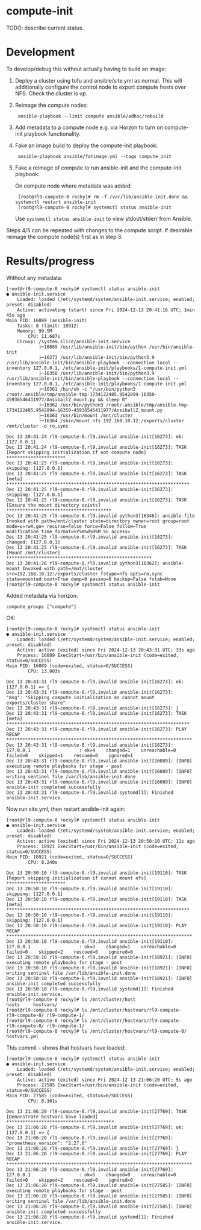 # compute-init

TODO: describe current status.

# Development

To develop/debug this without actually having to build an image:


1. Deploy a cluster using tofu and ansible/site.yml as normal. This will
   additionally configure the control node to export compute hosts over NFS.
   Check the cluster is up.

2. Reimage the compute nodes:

        ansible-playbook --limit compute ansible/adhoc/rebuild

3. Add metadata to a compute node e.g. via Horzon to turn on compute-init
   playbook functionality.

4. Fake an image build to deploy the compute-init playbook:

        ansible-playbook ansible/fatimage.yml --tags compute_init

5. Fake a reimage of compute to run ansible-init and the compute-init playbook:

    On compute node where metadata was added:

        [root@rl9-compute-0 rocky]# rm -f /var/lib/ansible-init.done && systemctl restart ansible-init
        [root@rl9-compute-0 rocky]# systemctl status ansible-init

    Use `systemctl status ansible-init` to view stdout/stderr from Ansible.

Steps 4/5 can be repeated with changes to the compute script. If desirable
reimage the compute node(s) first as in step 3.

# Results/progress

Without any metadata:

    [root@rl9-compute-0 rocky]# systemctl status ansible-init
    ● ansible-init.service
        Loaded: loaded (/etc/systemd/system/ansible-init.service; enabled; preset: disabled)
        Active: activating (start) since Fri 2024-12-13 20:41:16 UTC; 1min 45s ago
    Main PID: 16089 (ansible-init)
        Tasks: 8 (limit: 10912)
        Memory: 99.5M
            CPU: 11.687s
        CGroup: /system.slice/ansible-init.service
                ├─16089 /usr/lib/ansible-init/bin/python /usr/bin/ansible-init
                ├─16273 /usr/lib/ansible-init/bin/python3.9 /usr/lib/ansible-init/bin/ansible-playbook --connection local --inventory 127.0.0.1, /etc/ansible-init/playbooks/1-compute-init.yml
                ├─16350 /usr/lib/ansible-init/bin/python3.9 /usr/lib/ansible-init/bin/ansible-playbook --connection local --inventory 127.0.0.1, /etc/ansible-init/playbooks/1-compute-init.yml
                ├─16361 /bin/sh -c "/usr/bin/python3 /root/.ansible/tmp/ansible-tmp-1734122485.9542894-16350-45936546411977/AnsiballZ_mount.py && sleep 0"
                ├─16362 /usr/bin/python3 /root/.ansible/tmp/ansible-tmp-1734122485.9542894-16350-45936546411977/AnsiballZ_mount.py
                ├─16363 /usr/bin/mount /mnt/cluster
                └─16364 /sbin/mount.nfs 192.168.10.12:/exports/cluster /mnt/cluster -o ro,sync

    Dec 13 20:41:24 rl9-compute-0.rl9.invalid ansible-init[16273]: ok: [127.0.0.1]
    Dec 13 20:41:24 rl9-compute-0.rl9.invalid ansible-init[16273]: TASK [Report skipping initialization if not compute node] **********************
    Dec 13 20:41:25 rl9-compute-0.rl9.invalid ansible-init[16273]: skipping: [127.0.0.1]
    Dec 13 20:41:25 rl9-compute-0.rl9.invalid ansible-init[16273]: TASK [meta] ********************************************************************
    Dec 13 20:41:25 rl9-compute-0.rl9.invalid ansible-init[16273]: skipping: [127.0.0.1]
    Dec 13 20:41:25 rl9-compute-0.rl9.invalid ansible-init[16273]: TASK [Ensure the mount directory exists] ***************************************
    Dec 13 20:41:25 rl9-compute-0.rl9.invalid python3[16346]: ansible-file Invoked with path=/mnt/cluster state=directory owner=root group=root mode=u=rwX,go= recurse=False force=False follow=True modification_time_format=%Y%m%d%H%M.%S access>
    Dec 13 20:41:25 rl9-compute-0.rl9.invalid ansible-init[16273]: changed: [127.0.0.1]
    Dec 13 20:41:25 rl9-compute-0.rl9.invalid ansible-init[16273]: TASK [Mount /mnt/cluster] ******************************************************
    Dec 13 20:41:26 rl9-compute-0.rl9.invalid python3[16362]: ansible-mount Invoked with path=/mnt/cluster src=192.168.10.12:/exports/cluster fstype=nfs opts=ro,sync state=mounted boot=True dump=0 passno=0 backup=False fstab=None
    [root@rl9-compute-0 rocky]# systemctl status ansible-init

Added metadata via horizon: 

    compute_groups ["compute"]


OK:

    [root@rl9-compute-0 rocky]# systemctl status ansible-init
    ● ansible-init.service
        Loaded: loaded (/etc/systemd/system/ansible-init.service; enabled; preset: disabled)
        Active: active (exited) since Fri 2024-12-13 20:43:31 UTC; 33s ago
        Process: 16089 ExecStart=/usr/bin/ansible-init (code=exited, status=0/SUCCESS)
    Main PID: 16089 (code=exited, status=0/SUCCESS)
            CPU: 13.003s

    Dec 13 20:43:31 rl9-compute-0.rl9.invalid ansible-init[16273]: ok: [127.0.0.1] => {
    Dec 13 20:43:31 rl9-compute-0.rl9.invalid ansible-init[16273]:     "msg": "Skipping compute initialization as cannot mount exports/cluster share"
    Dec 13 20:43:31 rl9-compute-0.rl9.invalid ansible-init[16273]: }
    Dec 13 20:43:31 rl9-compute-0.rl9.invalid ansible-init[16273]: TASK [meta] ********************************************************************
    Dec 13 20:43:31 rl9-compute-0.rl9.invalid ansible-init[16273]: PLAY RECAP *********************************************************************
    Dec 13 20:43:31 rl9-compute-0.rl9.invalid ansible-init[16273]: 127.0.0.1                  : ok=4    changed=1    unreachable=0    failed=0    skipped=1    rescued=0    ignored=1
    Dec 13 20:43:31 rl9-compute-0.rl9.invalid ansible-init[16089]: [INFO] executing remote playbooks for stage - post
    Dec 13 20:43:31 rl9-compute-0.rl9.invalid ansible-init[16089]: [INFO] writing sentinel file /var/lib/ansible-init.done
    Dec 13 20:43:31 rl9-compute-0.rl9.invalid ansible-init[16089]: [INFO] ansible-init completed successfully
    Dec 13 20:43:31 rl9-compute-0.rl9.invalid systemd[1]: Finished ansible-init.service.

Now run site.yml, then restart ansible-init again:


    [root@rl9-compute-0 rocky]# systemctl status ansible-init
    ● ansible-init.service
        Loaded: loaded (/etc/systemd/system/ansible-init.service; enabled; preset: disabled)
        Active: active (exited) since Fri 2024-12-13 20:50:10 UTC; 11s ago
        Process: 18921 ExecStart=/usr/bin/ansible-init (code=exited, status=0/SUCCESS)
    Main PID: 18921 (code=exited, status=0/SUCCESS)
            CPU: 8.240s

    Dec 13 20:50:10 rl9-compute-0.rl9.invalid ansible-init[19110]: TASK [Report skipping initialization if cannot mount nfs] **********************
    Dec 13 20:50:10 rl9-compute-0.rl9.invalid ansible-init[19110]: skipping: [127.0.0.1]
    Dec 13 20:50:10 rl9-compute-0.rl9.invalid ansible-init[19110]: TASK [meta] ********************************************************************
    Dec 13 20:50:10 rl9-compute-0.rl9.invalid ansible-init[19110]: skipping: [127.0.0.1]
    Dec 13 20:50:10 rl9-compute-0.rl9.invalid ansible-init[19110]: PLAY RECAP *********************************************************************
    Dec 13 20:50:10 rl9-compute-0.rl9.invalid ansible-init[19110]: 127.0.0.1                  : ok=3    changed=1    unreachable=0    failed=0    skipped=2    rescued=0    ignored=0
    Dec 13 20:50:10 rl9-compute-0.rl9.invalid ansible-init[18921]: [INFO] executing remote playbooks for stage - post
    Dec 13 20:50:10 rl9-compute-0.rl9.invalid ansible-init[18921]: [INFO] writing sentinel file /var/lib/ansible-init.done
    Dec 13 20:50:10 rl9-compute-0.rl9.invalid ansible-init[18921]: [INFO] ansible-init completed successfully
    Dec 13 20:50:10 rl9-compute-0.rl9.invalid systemd[1]: Finished ansible-init.service.
    [root@rl9-compute-0 rocky]# ls /mnt/cluster/host
    hosts     hostvars/ 
    [root@rl9-compute-0 rocky]# ls /mnt/cluster/hostvars/rl9-compute-
    rl9-compute-0/ rl9-compute-1/ 
    [root@rl9-compute-0 rocky]# ls /mnt/cluster/hostvars/rl9-compute-
    rl9-compute-0/ rl9-compute-1/ 
    [root@rl9-compute-0 rocky]# ls /mnt/cluster/hostvars/rl9-compute-0/
    hostvars.yml

This commit - shows that hostvars have loaded:

    [root@rl9-compute-0 rocky]# systemctl status ansible-init
    ● ansible-init.service
        Loaded: loaded (/etc/systemd/system/ansible-init.service; enabled; preset: disabled)
        Active: active (exited) since Fri 2024-12-13 21:06:20 UTC; 5s ago
        Process: 27585 ExecStart=/usr/bin/ansible-init (code=exited, status=0/SUCCESS)
    Main PID: 27585 (code=exited, status=0/SUCCESS)
            CPU: 8.161s

    Dec 13 21:06:20 rl9-compute-0.rl9.invalid ansible-init[27769]: TASK [Demonstrate hostvars have loaded] ****************************************
    Dec 13 21:06:20 rl9-compute-0.rl9.invalid ansible-init[27769]: ok: [127.0.0.1] => {
    Dec 13 21:06:20 rl9-compute-0.rl9.invalid ansible-init[27769]:     "prometheus_version": "2.27.0"
    Dec 13 21:06:20 rl9-compute-0.rl9.invalid ansible-init[27769]: }
    Dec 13 21:06:20 rl9-compute-0.rl9.invalid ansible-init[27769]: PLAY RECAP *********************************************************************
    Dec 13 21:06:20 rl9-compute-0.rl9.invalid ansible-init[27769]: 127.0.0.1                  : ok=5    changed=0    unreachable=0    failed=0    skipped=2    rescued=0    ignored=0
    Dec 13 21:06:20 rl9-compute-0.rl9.invalid ansible-init[27585]: [INFO] executing remote playbooks for stage - post
    Dec 13 21:06:20 rl9-compute-0.rl9.invalid ansible-init[27585]: [INFO] writing sentinel file /var/lib/ansible-init.done
    Dec 13 21:06:20 rl9-compute-0.rl9.invalid ansible-init[27585]: [INFO] ansible-init completed successfully
    Dec 13 21:06:20 rl9-compute-0.rl9.invalid systemd[1]: Finished ansible-init.service.

